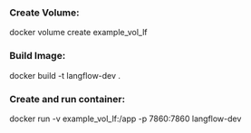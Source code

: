 ### Create Volume:

docker volume create example_vol_lf

### Build Image:

docker build -t langflow-dev .

### Create and run container:

docker run -v example_vol_lf:/app -p 7860:7860 langflow-dev

